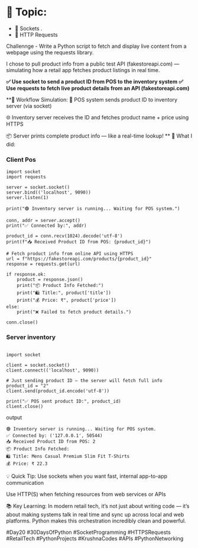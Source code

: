 # 🎯 Topic: 
-  🔹 Sockets .
-  🔹 HTTP Requests

Challennge -  Write a Python script to fetch and display live content from a webpage using the requests library.

I chose to pull product info from a public test API (fakestoreapi.com) — simulating how a retail app fetches product listings in real time.

**✅ Use socket to send a product ID from POS to the inventory system**
**✅ Use requests to fetch live product details from an API (fakestoreapi.com)**

**🔁 Workflow Simulation:
🧾 POS system sends product ID to inventory server (via socket)

🌐 Inventory server receives the ID and fetches product name + price using HTTPS

📦 Server prints complete product info — like a real-time lookup!
**
 🧵 What I did:
### Client Pos

 
```
import socket
import requests

server = socket.socket()
server.bind(('localhost', 9090))
server.listen(1)

print("🟢 Inventory server is running... Waiting for POS system.")

conn, addr = server.accept()
print("✅ Connected by:", addr)

product_id = conn.recv(1024).decode('utf-8')
print(f"📥 Received Product ID from POS: {product_id}")

# Fetch product info from online API using HTTPS
url = f"https://fakestoreapi.com/products/{product_id}"
response = requests.get(url)

if response.ok:
    product = response.json()
    print("📦 Product Info Fetched:")
    print("🛍️ Title:", product['title'])
    print("💰 Price: ₹", product['price'])
else:
    print("❌ Failed to fetch product details.")

conn.close()
````

### Server inventory
```

import socket

client = socket.socket()
client.connect(('localhost', 9090))

# Just sending product ID — the server will fetch full info
product_id = "2"
client.send(product_id.encode('utf-8'))

print("✅ POS sent product ID:", product_id)
client.close()
```

output 
```
🟢 Inventory server is running... Waiting for POS system.
✅ Connected by: ('127.0.0.1', 50544)
📥 Received Product ID from POS: 2
📦 Product Info Fetched:
🛍️ Title: Mens Casual Premium Slim Fit T-Shirts
💰 Price: ₹ 22.3

```

💡 Quick Tip:
Use sockets when you want fast, internal app-to-app communication

Use HTTP(S) when fetching resources from web services or APIs 

📚 Key Learning:
In modern retail tech, it’s not just about writing code — it’s about making systems talk in real time and sync up across local and web platforms.
Python makes this orchestration incredibly clean and powerful.

#Day20 #30DaysOfPython #SocketProgramming #HTTPSRequests #RetailTech #PythonProjects #KrushnaCodes #APIs #PythonNetworking

